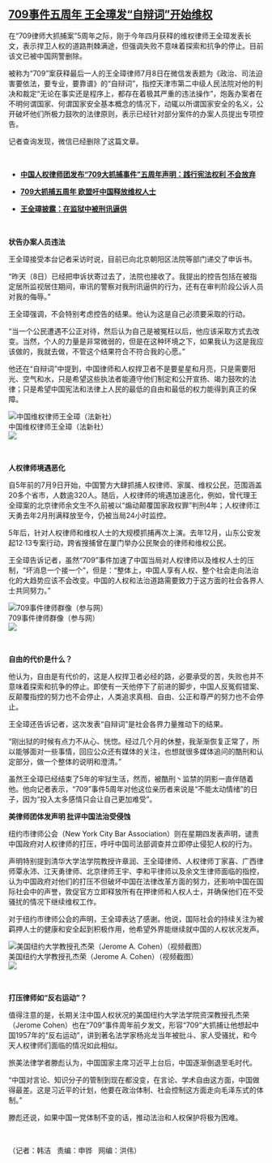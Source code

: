 <!--1594331538000-->
[709事件五周年   王全璋发“自辩词”开始维权](https://www.rfa.org/mandarin/yataibaodao/renquanfazhi/hj-07092020140811.html)
------

<p>在“709律师大抓捕案”5周年之际，刚于今年四月获释的维权律师王全璋发表长文，表示捍卫人权的道路荆棘满途，但强调失败不意味着探索和抗争的停止。目前该文已被中国网警删除。</p><p>被称为“709”案获释最后一人的王全璋律师7月8日在微信发表题为《政治、司法迫害要依法，要专业，要靠谱》的“自辩词”，指控天津市第二中级人民法院对他的判决和裁定“无论在事实还是程序上，都存在着极其严重的违法操作”，炮轰办案者在不明何谓国家、何谓国家安全基本概念的情况下，动辄以所谓国家安全的名义，公开破坏他们所极力鼓吹的法律原则，表示已经针对部分案件的办案人员提出专项控告。</p><p>记者查询发现，微信已经删除了这篇文章。</p><p> </p><ul><li><b><a class="external-link" href="http://www.rfa.org/mandarin/Xinwen/2-07092020093739.html">中国人权律师团发布“709大抓捕事件”五周年声明：践行宪法权利 不会放弃</a></b></li></ul><ul><li><b><a class="external-link" href="http://www.rfa.org/mandarin/yataibaodao/renquanfazhi/cl-07082020085246.html">709大抓捕五周年 欧盟吁中国释放维权人士</a></b></li></ul><ul><li><b><a class="external-link" href="http://www.rfa.org/mandarin/Xinwen/1-06212020105847.html">王全璋披露：在监狱中被刑讯逼供</a></b></li></ul><p> </p><p><b>状告办案人员违法</b></p><p>王全璋接受本台记者采访时说，目前已向北京朝阳区法院等部门递交了申诉书。</p><p>“昨天（8日）已经把申诉状寄过去了，法院也接收了。我提出的控告包括在被指定居所监视居住期间，审讯的警察对我刑讯逼供的行为，还有在审判阶段公诉人员对我的侮辱。”</p><p>王全璋强调，不会特别考虑控告的结果。他认为这是自己必须要采取的行动。</p><p>“当一个公民遭遇不公正对待，然后认为自己是被冤枉以后，他应该采取方式去改变。当然，个人的力量是非常微弱的，但是在这种环境之下，如果我认为这是我应该做的，我就去做，不管这个结果符合不符合我的心愿。”</p><p>他还在“自辩词”中提到，中国律师和人权捍卫者不是要星星和月亮，只是需要阳光、空气和水，只是希望这些执法者能遵守他们制定和公开宣扬、竭力鼓吹的法律；只是希望中国宪法和法律上人民的最低的自由和最低的权力能得到真正的保障。</p><p><div class="image-inline captioned" style="width:680px;"><div style="width:680px;"><img alt="中国维权律师王全璋（法新社）" src="https://www.rfa.org/mandarin/yataibaodao/renquanfazhi/hj-07092020140811.html/hj0709.jpg" title="中国维权律师王全璋（法新社）"/></div><div class="image-caption"><span style="width:680px;">中国维权律师王全璋（法新社）</span><span class="copyright"> </span></div><div id="zoomattribute"><a class="single_image" href="/mandarin/yataibaodao/renquanfazhi/hj-07092020140811.html/hj0709.jpg" title="中国维权律师王全璋（法新社）"><img src="/rfa_resources/graphics/icon-zoom.png"/></a></div></div></p><p> </p><p><b>人权律师境遇恶化</b></p><p>自5年前的7月9日开始，中国警方大肆抓捕人权律师、家属、维权公民，范围涵盖20多个省市，人数逾320人。随后，人权律师的境遇加速恶化，例如，曾代理王全璋案的北京律师余文生不久前被以“煽动颠覆国家政权罪”判刑4年；人权律师江天勇去年2月刑满释放至今，仍被当局24小时监控。</p><p>5年后，针对人权律师和维权人士的大规模抓捕再次上演。去年12月，山东公安发起12·13专案行动，跨省搜捕曾在厦门举办公民聚会的律师和维权公民。</p><p>王全璋告诉记者，虽然“709”事件加速了中国当局对人权律师以及维权人士的压制，“坏消息一个接一个”，但是：“整体上，中国人享有人权、整个社会走向法治化的大趋势应该不会改变。中国的人权和法治道路需要致力于这方面的社会各界人士共同努力。”</p><p><div class="image-inline captioned" style="width:622px;"><div style="width:622px;"><img alt="709事件律师群像（参与网）" src="https://www.rfa.org/mandarin/yataibaodao/renquanfazhi/hj-07092020140811.html/hj0709a.jpg" title="709事件律师群像（参与网）"/></div><div class="image-caption"><span style="width:622px;">709事件律师群像（参与网）</span><span class="copyright"> </span></div><div id="zoomattribute"><a class="single_image" href="/mandarin/yataibaodao/renquanfazhi/hj-07092020140811.html/hj0709a.jpg" title="709事件律师群像（参与网）"><img src="/rfa_resources/graphics/icon-zoom.png"/></a></div></div></p><p> </p><p><b>自由的代价是什么？</b></p><p>他认为，自由是有代价的，这是人权捍卫者必经的路，必要承受的苦，失败也并不意味着探索和抗争的停止。即使有一天他停下了前进的脚步，中国人反冤假错案、反颠覆指控的努力也不会停止，人类追求真相、自由、公正和尊严的努力也不会停止。</p><p>王全璋还告诉记者，这次发表“自辩词”是社会各界力量推动下的结果。</p><p>“刚出狱的时候有点力不从心、恍惚。经过几个月的休整，我渐渐恢复正常了，所以能够面对一些事情，回应公众还有媒体的关注，也想就很多媒体追问的酷刑和认定部分，做一个整体的说明和澄清。”</p><p>虽然王全璋已经结束了5年的牢狱生活，然而，被酷刑丶监禁的阴影一直伴随着他。他向记者表示，“709”事件5周年对他这位亲历者来说是“不能太动情绪”的日子，因为“投入太多感情只会让自己更加难受”。</p><p><b>美律师团体发声明 批评中国法治受侵蚀</b></p><p>纽约市律师公会（New York City Bar Association）则在星期四发表声明，谴责中国政府对人权律师的打压，呼吁中国司法部调查并立即停止侵犯人权的行为。</p><p>声明特别提到清华大学法学院教授许章润、王全璋律师、人权律师丁家喜、广西律师覃永沛、江天勇律师、北京律师王宇、李和平律师以及余文生律师面临的指控，认为中国政府对他们的打压不但破坏中国在法律改革方面的努力，还影响中国在国际社会中的声誉，敦促官方立即释放所有在押律师和人权人士，并确保他们在不受骚扰的情况下继续维权工作。</p><p>对于纽约市律师公会的声明，王全璋表达了感谢。他说，国际社会的持续关注为被羁押人士的健康和安全起到积极作用，他希望外界能继续就中国的人权状况发声。</p><p><div class="image-inline captioned" style="width:1000px;"><div style="width:1000px;"><img alt="美国纽约大学教授孔杰荣（Jerome A. Cohen）（视频截图）" src="https://www.rfa.org/mandarin/yataibaodao/renquanfazhi/hj-07092020140811.html/rc0506b.jpg" title="美国纽约大学教授孔杰荣（Jerome A. Cohen）（视频截图）"/></div><div class="image-caption"><span style="width:1000px;">美国纽约大学教授孔杰荣（Jerome A. Cohen）（视频截图）</span><span class="copyright"> </span></div><div id="zoomattribute"><a class="single_image" href="/mandarin/yataibaodao/renquanfazhi/hj-07092020140811.html/rc0506b.jpg" title="美国纽约大学教授孔杰荣（Jerome A. Cohen）（视频截图）"><img src="/rfa_resources/graphics/icon-zoom.png"/></a></div></div></p><p> </p><p><b>打压律师如“反右运动”？</b></p><p>值得注意的是，长期关注中国人权状况的美国纽约大学法学院资深教授孔杰荣（Jerome Cohen）也在“709”事件周年前夕发文，形容“709”大抓捕让他想起中国1957年的“反右运动”，讲到著名法学家杨兆龙当年被批斗、家人受骚扰，和今天人权律师们面临的情况如此相似。</p><p>旅美法律学者滕彪认为，中国国家主席习近平上台后，中国逐渐倒退至毛时代。</p><p>“中国对言论、知识分子的管制到现在都没变，在言论、学术自由这方面，中国做得最差。这是习近平的计划，他要在政治体制、社会控制这方面走向毛泽东式的体制。”</p><p>滕彪还说，如果中国一党体制不变的话，推动法治和人权保护将极为困难。</p><p> </p><p>（记者：韩洁   责编：申铧   网编：洪伟）</p>
